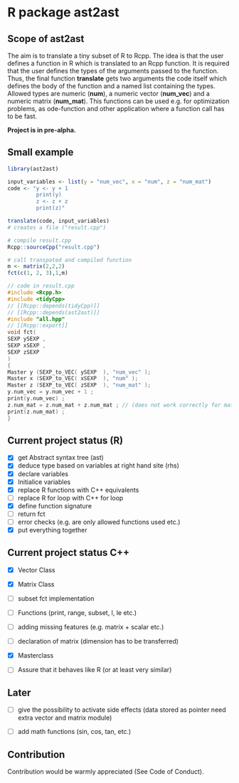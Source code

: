 # R package ast2ast

## Scope of ast2ast

The aim is to translate a tiny subset of R to Rcpp. The idea is that the user defines a function in R which is translated to an Rcpp function. It is required that the user defines the types of the arguments passed to the function. Thus, the final function **translate** gets two arguments the code itself which defines the body of the function and a named list containing the types. Allowed types are numeric (**num**), a numeric vector (**num_vec**) and a numeric matrix (**num_mat**). This functions can be used e.g. for optimization problems, as ode-function and other application where a function call has to be fast. 

**Project is in pre-alpha.**

## Small example 

```R
library(ast2ast)

input_variables <- list(y = "num_vec", x = "num", z = "num_mat")
code <- "y <- y + 1
         print(y)
         z <- z + z
         print(z)"

translate(code, input_variables)
# creates a file ("result.cpp")

# compile result.cpp
Rcpp::sourceCpp("result.cpp")

# call transpated and compiled function
m <- matrix(2,2,2)
fct(c(1, 2, 3),1,m)
```

```Cpp
// code in result.cpp
#include <Rcpp.h>
#include <tidyCpp>
// [[Rcpp::depends(tidyCpp)]]
// [[Rcpp::depends(ast2ast)]]
#include "all.hpp" 
// [[Rcpp::export]]
void fct(
SEXP ySEXP ,
SEXP xSEXP ,
SEXP zSEXP
)
{
Master y (SEXP_to_VEC( ySEXP  ), "num_vec" );
Master x (SEXP_to_VEC( xSEXP  ), "num" );
Master z (SEXP_to_VEC( zSEXP  ), "num_mat" );
y.num_vec = y.num_vec + 1 ;
print(y.num_vec) ;
z.num_mat = z.num_mat + z.num_mat ; // (does not work correctly for matrix)
print(z.num_mat) ;
}
```

## Current project status (R)

- [x] get Abstract syntax tree (ast)
- [x] deduce type based on variables at right hand site (rhs)
- [x] declare variables
- [x] Initialice variables
- [x] replace R functions with C++ equivalents 
- [ ] replace R for loop with C++ for loop
- [x] define function signature
- [ ] return fct
- [ ] error checks (e.g. are only allowed functions used etc.)
- [x] put everything together 

## Current project status C++

- [x] Vector Class
- [x] Matrix Class
- [ ] subset fct implementation
- [ ] Functions (print, range, subset, l, le etc.)
- [ ] adding missing features (e.g. matrix + scalar etc.)
- [ ] declaration of matrix (dimension has to be transferred)
- [x] Masterclass

- [ ] Assure that it behaves like R (or at least very similar)

## Later

- [ ] give the possibility to activate side effects (data stored as pointer need extra vector and matrix module)
- [ ] add math functions (sin, cos, tan, etc.)



## Contribution

Contribution would be warmly appreciated (See Code of Conduct). 